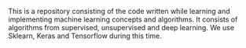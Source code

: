 This is a repository consisting of the code written while learning and implementing machine learning concepts and algorithms.
It consists of algorithms from supervised, unsupervised and deep learning. We use Sklearn, Keras and Tensorflow during this time.
